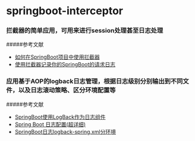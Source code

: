 # springboot-interceptor

### 拦截器的简单应用，可用来进行session处理甚至日志处理
#####参考文献 
- [如何在SpringBoot项目中使用拦截器](https://www.jianshu.com/p/f69b21731b41)
- [使用拦截器记录你的SpringBoot的请求日志](https://www.jianshu.com/p/890c23a1b3d7)


### 应用基于AOP的logback日志管理，根据日志级别分别输出到不同文件，以及日志滚动策略、区分环境配置等
#####参考文献 
- [SpringBoot使用LogBack作为日志组件](https://www.jianshu.com/p/06b6574943df)
- [Spring Boot 日志配置(超详细)](https://blog.csdn.net/inke88/article/details/75007649)
- [SpringBoot日志logback-spring.xml分环境](https://blog.csdn.net/qianyiyiding/article/details/76565810)
